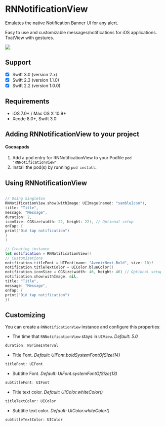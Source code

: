 # RNNotificationView

Emulates the native Notification Banner UI for any alert.

Easy to use and customizable messages/notifications for iOS applications. ToatView with gestures.



[![](https://raw.githubusercontent.com/souzainf3/RNNotificationView/master/gif/rnnotificationview.gif)](https://raw.githubusercontent.com/souzainf3/RNNotificationView/master/gif/rnnotificationview.gif)

## Support

- [x] Swift 3.0 (version 2.x)
- [x] Swift 2.3 (version 1.1.0)
- [x] Swift 2.2 (version 1.0.0)

## Requirements

* iOS 7.0+ / Mac OS X 10.9+
* Xcode 8.0+, Swift 3.0

## Adding RNNotificationView to your project

#### Cocoapods

1. Add a pod entry for RNNotificationView to your Podfile `pod 'RNNotificationView'`
2. Install the pod(s) by running `pod install`.


## Using RNNotificationView

```swift

// Using Singleton
RNNotificationView.show(withImage: UIImage(named: "sambleIcon"),
title: "Title",
message: "Message",
duration: 2,
iconSize: CGSize(width: 22, height: 22), // Optional setup
onTap: {
print("Did tap notification")
}
)

// Creating instance
let notification = RNNotificationView()
// Customizations
notification.titleFont = UIFont(name: "AvenirNext-Bold", size: 10)!
notification.titleTextColor = UIColor.blueColor()
notification.iconSize = CGSize(width: 46, height: 46) // Optional setup
notification.show(withImage: nil,
title: "Title",
message: "Message",
onTap: {
print("Did tap notification")
})

```
## Customizing

You can create a `RNNotificationView` instance and configure this properties:

* The time that `RNNotificationView` stays in `UIView`. *Default: 5.0*
```swift
duration: NSTimeInterval
```

* Title Font. *Default: UIFont.boldSystemFontOfSize(14)*
```swift
titleFont: UIFont
```

* Subtitle Font. *Default: UIFont.systemFontOfSize(13)*
```swift
subtitleFont: UIFont
```

* Title text color. *Default: UIColor.whiteColor()*
```swift
titleTextColor: UIColor
```

* Subtitle text color. *Default: UIColor.whiteColor()*
```swift
subtitleTextColor: UIColor
```


